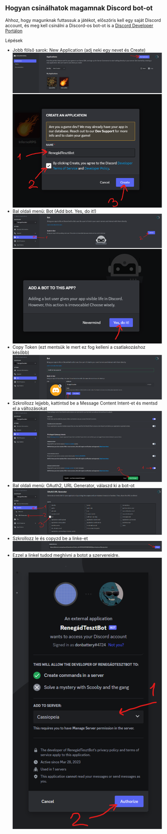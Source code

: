 ## Hogyan csinálhatok magamnak Discord bot-ot
Ahhoz, hogy magunknak futtassuk a játékot, előszöris kell egy saját Discord account, és meg kell csinálni a Discord-os bot-ot is a [Discord Developer Portálon](https://discord.com/developers/applications)  

Lépések
- Jobb fölső sarok: New Application (adj neki egy nevet és Create)  
![Step one](discord-bot-01.png)
![Step two](discord-bot-02.png)
- Bal oldali menü: Bot (Add bot. Yes, do it!)  
![Step three](discord-bot-03.png)
![Step four](discord-bot-04.png)
- Copy Token (ezt mentsük le mert ez fog kelleni a csatlakozáshoz később)  
![Step five](discord-bot-05.png)
- Szkrollozz lejjebb, kattintsd be a Message Content Intent-et és mentsd el a változásokat  
![Step six](discord-bot-06.png)
- Bal oldali menü: OAuth2, URL Generator, válaszd ki a bot-ot  
![Step seven](discord-bot-07.png)
- Szkrollozz le és copyzd be a linke-et  
![Step eight](discord-bot-08.png)
- Ezzel a linkel tudod meghívni a botot a szervereidre.  
![Step nine](discord-bot-09.png)

